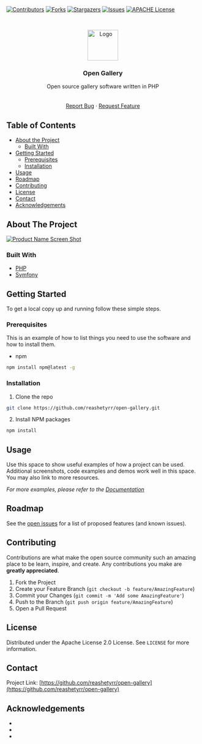 <!--
*** Thanks for checking out this README Template. If you have a suggestion that would
*** make this better, please fork the repo and create a pull request or simply open
*** an issue with the tag "enhancement".
*** Thanks again! Now go create something AMAZING! :D
***
***
***
*** To avoid retyping too much info. Do a search and replace for the following:
*** reashetyrr, open-gallery, twitter_handle, email
-->





<!-- PROJECT SHIELDS -->
<!--
*** I'm using markdown "reference style" links for readability.
*** Reference links are enclosed in brackets [ ] instead of parentheses ( ).
*** See the bottom of this document for the declaration of the reference variables
*** for contributors-url, forks-url, etc. This is an optional, concise syntax you may use.
*** https://www.markdownguide.org/basic-syntax/#reference-style-links
-->
[![Contributors][contributors-shield]][contributors-url]
[![Forks][forks-shield]][forks-url]
[![Stargazers][stars-shield]][stars-url]
[![Issues][issues-shield]][issues-url]
[![APACHE License][license-shield]][license-url]



<!-- PROJECT LOGO -->
<br />
<p align="center">
  <a href="https://github.com/reashetyrr/open-gallery">
    <img src="images/logo.png" alt="Logo" width="80" height="80">
  </a>

  <h3 align="center">Open Gallery</h3>

  <p align="center">
    Open source gallery software written in PHP
    <br />
    <!--<a href="https://github.com/reashetyrr/open-gallery"><strong>Explore the docs »</strong></a>-->
    <br />
    <br />
    <!--<a href="https://github.com/reashetyrr/open-gallery">View Demo</a>
    ·-->
    <a href="https://github.com/reashetyrr/open-gallery/issues">Report Bug</a>
    ·
    <a href="https://github.com/reashetyrr/open-gallery/issues">Request Feature</a>
  </p>
</p>



<!-- TABLE OF CONTENTS -->
## Table of Contents

* [About the Project](#about-the-project)
  * [Built With](#built-with)
* [Getting Started](#getting-started)
  * [Prerequisites](#prerequisites)
  * [Installation](#installation)
* [Usage](#usage)
* [Roadmap](#roadmap)
* [Contributing](#contributing)
* [License](#license)
* [Contact](#contact)
* [Acknowledgements](#acknowledgements)



<!-- ABOUT THE PROJECT -->
## About The Project

[![Product Name Screen Shot][product-screenshot]](https://github.com/reashetyrr/open-gallery)



### Built With
* [PHP](https://php.net)
* [Symfony](https://symfony.com)



<!-- GETTING STARTED -->
## Getting Started

To get a local copy up and running follow these simple steps.

### Prerequisites

This is an example of how to list things you need to use the software and how to install them.
* npm
```sh
npm install npm@latest -g
```

### Installation

1. Clone the repo
```sh
git clone https://github.com/reashetyrr/open-gallery.git
```
2. Install NPM packages
```sh
npm install
```



<!-- USAGE EXAMPLES -->
## Usage

Use this space to show useful examples of how a project can be used. Additional screenshots, code examples and demos work well in this space. You may also link to more resources.

_For more examples, please refer to the [Documentation](https://example.com)_



<!-- ROADMAP -->
## Roadmap

See the [open issues](https://github.com/reashetyrr/open-gallery/issues) for a list of proposed features (and known issues).



<!-- CONTRIBUTING -->
## Contributing

Contributions are what make the open source community such an amazing place to be learn, inspire, and create. Any contributions you make are **greatly appreciated**.

1. Fork the Project
2. Create your Feature Branch (`git checkout -b feature/AmazingFeature`)
3. Commit your Changes (`git commit -m 'Add some AmazingFeature'`)
4. Push to the Branch (`git push origin feature/AmazingFeature`)
5. Open a Pull Request



<!-- LICENSE -->
## License

Distributed under the Apache License 2.0 License. See `LICENSE` for more information.



<!-- CONTACT -->
## Contact

Project Link: [https://github.com/reashetyrr/open-gallery](https://github.com/reashetyrr/open-gallery)



<!-- ACKNOWLEDGEMENTS -->
## Acknowledgements

* []()
* []()
* []()





<!-- MARKDOWN LINKS & IMAGES -->
<!-- https://www.markdownguide.org/basic-syntax/#reference-style-links -->
[contributors-shield]: https://img.shields.io/github/contributors/reashetyrr/open-gallery.svg?style=flat-square
[contributors-url]: https://github.com/reashetyrr/open-gallery/graphs/contributors
[forks-shield]: https://img.shields.io/github/forks/reashetyrr/open-gallery.svg?style=flat-square
[forks-url]: https://github.com/reashetyrr/open-gallery/network/members
[stars-shield]: https://img.shields.io/github/stars/reashetyrr/open-gallery.svg?style=flat-square
[stars-url]: https://github.com/reashetyrr/open-gallery/stargazers
[issues-shield]: https://img.shields.io/github/issues/reashetyrr/open-gallery.svg?style=flat-square
[issues-url]: https://github.com/reashetyrr/repo/issues
[license-shield]: https://img.shields.io/badge/License-Apache%202.0-blue.svg?style=flat-square
[license-url]: https://github.com/reashetyrr/open-gallery/blob/master/LICENSE
[product-screenshot]: images/screenshot.png